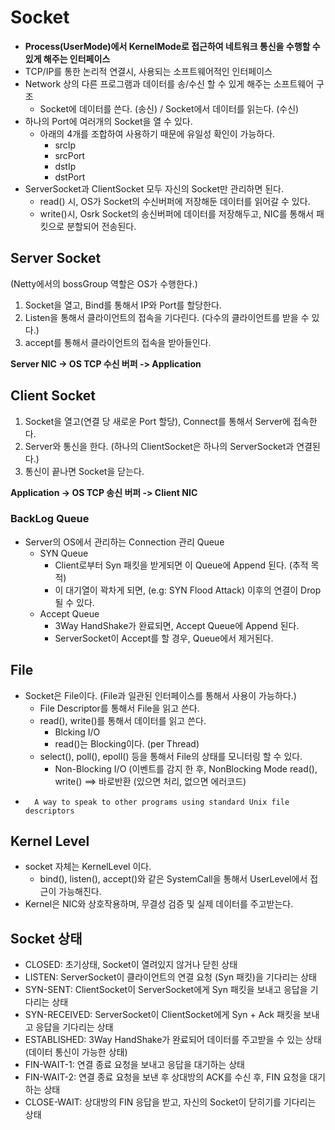 # Socket
- **Process(UserMode)에서 KernelMode로 접근하여 네트워크 통신을 수행할 수 있게 해주는 인터페이스**
- TCP/IP를 통한 논리적 연결시, 사용되는 소프트웨어적인 인터페이스
- Network 상의 다른 프로그램과 데이터를 송/수신 할 수 있게 해주는 소프트웨어 구조
  - Socket에 데이터를 쓴다. (송신) / Socket에서 데이터를 읽는다. (수신)
- 하나의 Port에 여러개의 Socket을 열 수 있다.
  - 아래의 4개를 조합하여 사용하기 때문에 유일성 확인이 가능하다.
    - srcIp
    - srcPort
    - dstIp
    - dstPort
- ServerSocket과 ClientSocket 모두 자신의 Socket만 관리하면 된다.
  - read() 시, OS가 Socket의 수신버퍼에 저장해둔 데이터를 읽어갈 수 있다.
  - write()시, Osrk Socket의 송신버퍼에 데이터를 저장해두고, NIC를 통해서 패킷으로 분할되어 전송된다.

## Server Socket
(Netty에서의 bossGroup 역할은 OS가 수행한다.)
1. Socket을 열고, Bind를 통해서 IP와 Port를 할당한다.
2. Listen을 통해서 클라이언트의 접속을 기다린다. (다수의 클라이언트를 받을 수 있다.)
3. accept를 통해서 클라이언트의 접속을 받아들인다.

**Server NIC -> OS TCP 수신 버퍼 -> Application**

## Client Socket
1. Socket을 열고(연결 당 새로운 Port 할당), Connect를 통해서 Server에 접속한다.
2. Server와 통신을 한다. (하나의 ClientSocket은 하나의 ServerSocket과 연결된다.)
3. 통신이 끝나면 Socket을 닫는다.

**Application -> OS TCP 송신 버퍼 -> Client NIC**

### BackLog Queue
- Server의 OS에서 관리하는 Connection 관리 Queue
  - SYN Queue
    - Client로부터 Syn 패킷을 받게되면 이 Queue에 Append 된다. (추적 목적)
    - 이 대기열이 꽉차게 되면, (e.g: SYN Flood Attack) 이후의 연결이 Drop 될 수 있다.
  - Accept Queue
    - 3Way HandShake가 완료되면, Accept Queue에 Append 된다.
    - ServerSocket이 Accept를 할 경우, Queue에서 제거된다.

## File
- Socket은 File이다. (File과 일관된 인터페이스를 통해서 사용이 가능하다.)
  - File Descriptor를 통해서 File을 읽고 쓴다.
  - read(), write()를 통해서 데이터를 읽고 쓴다.
    - Blcking I/O
    - read()는 Blocking이다. (per Thread)
  - select(), poll(), epoll() 등을 통해서 File의 상태를 모니터링 할 수 있다.
    - Non-Blocking I/O (이벤트를 감지 한 후, NonBlocking Mode read(), write() ==> 바로반환 (있으면 처리, 없으면 에러코드)
- ```text
    A way to speak to other programs using standard Unix file descriptors
  ```

## Kernel Level
- socket 자체는 KernelLevel 이다.
  - bind(), listen(), accept()와 같은 SystemCall을 통해서 UserLevel에서 접근이 가능해진다.
- Kernel은 NIC와 상호작용하며, 무결성 검증 및 실제 데이터를 주고받는다.


## Socket 상태
- CLOSED: 초기상태, Socket이 열려있지 않거나 닫힌 상태
- LISTEN: ServerSocket이 클라이언트의 연결 요청 (Syn 패킷)을 기다리는 상태
- SYN-SENT: ClientSocket이 ServerSocket에게 Syn 패킷을 보내고 응답을 기다리는 상태
- SYN-RECEIVED: ServerSocket이 ClientSocket에게 Syn + Ack 패킷을 보내고 응답을 기다리는 상태
- ESTABLISHED: 3Way HandShake가 완료되어 데이터를 주고받을 수 있는 상태 (데이터 통신이 가능한 상태)
- FIN-WAIT-1: 연결 종료 요청을 보내고 응답을 대기하는 상태
- FIN-WAIT-2: 연결 종료 요청을 보낸 후 상대방의 ACK를 수신 후, FIN 요청을 대기하는 상태
- CLOSE-WAIT: 상대방의 FIN 응답을 받고, 자신의 Socket이 닫히기를 기다리는  상태